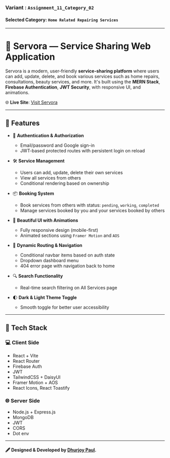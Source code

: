 ### **Variant** : `Assignment_11_Category_02`

#### **Selected Category**: `Home Related Repairing Services`

---

# 🔧 Servora — Service Sharing Web Application

Servora is a modern, user-friendly **service-sharing platform** where users can add, update, delete, and book various services such as home repairs, consultations, beauty services, and more. It's built using the **MERN Stack**, **Firebase Authentication**, **JWT Security**, with responsive UI, and animations.

🌐 **Live Site**: [Visit Servora](https://ph-assignment-12-c3db9.web.app)

---

## 🚀 Features

- 🔐 **Authentication & Authorization**

  - Email/password and Google sign-in
  - JWT-based protected routes with persistent login on reload

- 🛠️ **Service Management**

  - Users can add, update, delete their own services
  - View all services from others
  - Conditional rendering based on ownership

- 📦 **Booking System**

  - Book services from others with status: `pending`, `working`, `completed`
  - Manage services booked by you and your services booked by others

- 🎨 **Beautiful UI with Animations**

  - Fully responsive design (mobile-first)
  - Animated sections using `Framer Motion` and `AOS`

- 🧭 **Dynamic Routing & Navigation**

  - Conditional navbar items based on auth state
  - Dropdown dashboard menu
  - 404 error page with navigation back to home

- 🔍 **Search Functionality**

  - Real-time search filtering on All Services page

- 🌓 **Dark & Light Theme Toggle**
  - Smooth toggle for better user accessibility

---

## 🧩 Tech Stack

### 💻 Client Side

- React + Vite
- React Router
- Firebase Auth
- JWT
- TailwindCSS + DaisyUI
- Framer Motion + AOS
- React Icons, React Toastify

### 🌐 Server Side

- Node.js + Express.js
- MongoDB
- JWT
- CORS
- Dot env

---

#### 🖋️ Designed & Developed by [Dhurjoy Paul](https://www.facebook.com/dhurjoy.dev).
